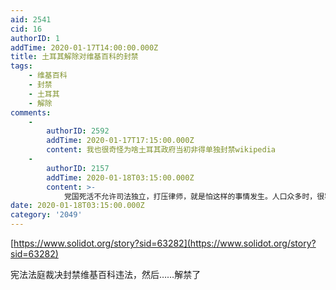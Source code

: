 ```yaml
---
aid: 2541
cid: 16
authorID: 1
addTime: 2020-01-17T14:00:00.000Z
title: 土耳其解除对维基百科的封禁
tags:
    - 维基百科
    - 封禁
    - 土耳其
    - 解除
comments:
    -
        authorID: 2592
        addTime: 2020-01-17T17:15:00.000Z
        content: 我也很奇怪为啥土耳其政府当初非得单独封禁wikipedia
    -
        authorID: 2157
        addTime: 2020-01-18T03:15:00.000Z
        content: >-
            党国死活不允许司法独立，打压律师，就是怕这样的事情发生。人口众多时，很容易产生一拥而上的效果，今天维基成功解禁，明天就能有人要求谷歌解禁，后天就有人问出来，为什么谷歌的一些搜索结果，百度始终不会显示。党国的政策研究室把《旧制度与大革命》当作警钟，严防死守，只敢不断增强对社会的控制，不敢开任何自由化政策的口子。
date: 2020-01-18T03:15:00.000Z
category: '2049'
---
```


[https://www.solidot.org/story?sid=63282](https://www.solidot.org/story?sid=63282)

宪法法庭裁决封禁维基百科违法，然后……解禁了
